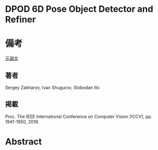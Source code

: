 # DPOD 6D Pose Object Detector and Refiner

# 備考

[元論文]()

## 著者
Sergey Zakharov, Ivan Shugurov, Slobodan Ilic

## 掲載
Proc. The IEEE International Conference on Computer Vision (ICCV), pp. 1941-1950, 2019.

# Abstract
